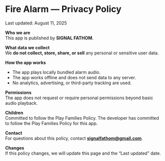 # Fire Alarm — Privacy Policy
Last updated: August 11, 2025

**Who we are**  
This app is published by **SIGNAL FATHOM**.

**What data we collect**  
We **do not collect, store, share, or sell** any personal or sensitive user data.

**How the app works**  
- The app plays locally bundled alarm audio.  
- The app works offline and does not send data to any server.  
- No analytics, advertising, or third-party tracking are used.

**Permissions**  
The app does not request or require personal permissions beyond basic audio playback.

**Children**  
Committed to follow the Play Families Policy. The developer has committed to follow the Play Families Policy for this app.

**Contact**  
For questions about this policy, contact **signalfathom@gmail.com**.

**Changes**  
If this policy changes, we will update this page and the “Last updated” date.
